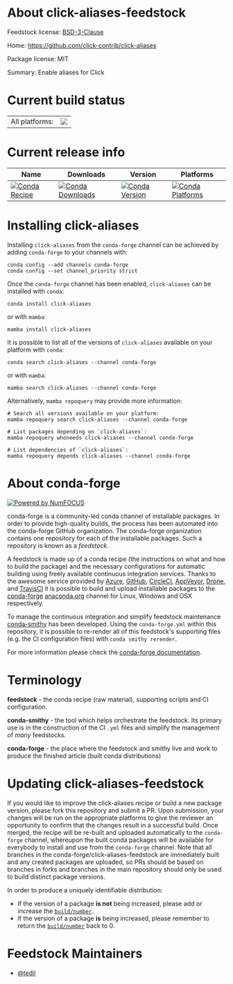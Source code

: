 About click-aliases-feedstock
=============================

Feedstock license: [BSD-3-Clause](https://github.com/conda-forge/click-aliases-feedstock/blob/main/LICENSE.txt)

Home: https://github.com/click-contrib/click-aliases

Package license: MIT

Summary: Enable aliases for Click

Current build status
====================


<table><tr><td>All platforms:</td>
    <td>
      <a href="https://dev.azure.com/conda-forge/feedstock-builds/_build/latest?definitionId=8587&branchName=main">
        <img src="https://dev.azure.com/conda-forge/feedstock-builds/_apis/build/status/click-aliases-feedstock?branchName=main">
      </a>
    </td>
  </tr>
</table>

Current release info
====================

| Name | Downloads | Version | Platforms |
| --- | --- | --- | --- |
| [![Conda Recipe](https://img.shields.io/badge/recipe-click--aliases-green.svg)](https://anaconda.org/conda-forge/click-aliases) | [![Conda Downloads](https://img.shields.io/conda/dn/conda-forge/click-aliases.svg)](https://anaconda.org/conda-forge/click-aliases) | [![Conda Version](https://img.shields.io/conda/vn/conda-forge/click-aliases.svg)](https://anaconda.org/conda-forge/click-aliases) | [![Conda Platforms](https://img.shields.io/conda/pn/conda-forge/click-aliases.svg)](https://anaconda.org/conda-forge/click-aliases) |

Installing click-aliases
========================

Installing `click-aliases` from the `conda-forge` channel can be achieved by adding `conda-forge` to your channels with:

```
conda config --add channels conda-forge
conda config --set channel_priority strict
```

Once the `conda-forge` channel has been enabled, `click-aliases` can be installed with `conda`:

```
conda install click-aliases
```

or with `mamba`:

```
mamba install click-aliases
```

It is possible to list all of the versions of `click-aliases` available on your platform with `conda`:

```
conda search click-aliases --channel conda-forge
```

or with `mamba`:

```
mamba search click-aliases --channel conda-forge
```

Alternatively, `mamba repoquery` may provide more information:

```
# Search all versions available on your platform:
mamba repoquery search click-aliases --channel conda-forge

# List packages depending on `click-aliases`:
mamba repoquery whoneeds click-aliases --channel conda-forge

# List dependencies of `click-aliases`:
mamba repoquery depends click-aliases --channel conda-forge
```


About conda-forge
=================

[![Powered by
NumFOCUS](https://img.shields.io/badge/powered%20by-NumFOCUS-orange.svg?style=flat&colorA=E1523D&colorB=007D8A)](https://numfocus.org)

conda-forge is a community-led conda channel of installable packages.
In order to provide high-quality builds, the process has been automated into the
conda-forge GitHub organization. The conda-forge organization contains one repository
for each of the installable packages. Such a repository is known as a *feedstock*.

A feedstock is made up of a conda recipe (the instructions on what and how to build
the package) and the necessary configurations for automatic building using freely
available continuous integration services. Thanks to the awesome service provided by
[Azure](https://azure.microsoft.com/en-us/services/devops/), [GitHub](https://github.com/),
[CircleCI](https://circleci.com/), [AppVeyor](https://www.appveyor.com/),
[Drone](https://cloud.drone.io/welcome), and [TravisCI](https://travis-ci.com/)
it is possible to build and upload installable packages to the
[conda-forge](https://anaconda.org/conda-forge) [anaconda.org](https://anaconda.org/)
channel for Linux, Windows and OSX respectively.

To manage the continuous integration and simplify feedstock maintenance
[conda-smithy](https://github.com/conda-forge/conda-smithy) has been developed.
Using the ``conda-forge.yml`` within this repository, it is possible to re-render all of
this feedstock's supporting files (e.g. the CI configuration files) with ``conda smithy rerender``.

For more information please check the [conda-forge documentation](https://conda-forge.org/docs/).

Terminology
===========

**feedstock** - the conda recipe (raw material), supporting scripts and CI configuration.

**conda-smithy** - the tool which helps orchestrate the feedstock.
                   Its primary use is in the construction of the CI ``.yml`` files
                   and simplify the management of *many* feedstocks.

**conda-forge** - the place where the feedstock and smithy live and work to
                  produce the finished article (built conda distributions)


Updating click-aliases-feedstock
================================

If you would like to improve the click-aliases recipe or build a new
package version, please fork this repository and submit a PR. Upon submission,
your changes will be run on the appropriate platforms to give the reviewer an
opportunity to confirm that the changes result in a successful build. Once
merged, the recipe will be re-built and uploaded automatically to the
`conda-forge` channel, whereupon the built conda packages will be available for
everybody to install and use from the `conda-forge` channel.
Note that all branches in the conda-forge/click-aliases-feedstock are
immediately built and any created packages are uploaded, so PRs should be based
on branches in forks and branches in the main repository should only be used to
build distinct package versions.

In order to produce a uniquely identifiable distribution:
 * If the version of a package **is not** being increased, please add or increase
   the [``build/number``](https://docs.conda.io/projects/conda-build/en/latest/resources/define-metadata.html#build-number-and-string).
 * If the version of a package **is** being increased, please remember to return
   the [``build/number``](https://docs.conda.io/projects/conda-build/en/latest/resources/define-metadata.html#build-number-and-string)
   back to 0.

Feedstock Maintainers
=====================

* [@tedil](https://github.com/tedil/)

